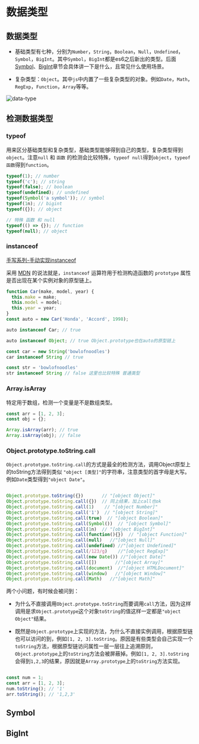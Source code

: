 # 数据类型

## 数据类型
+ 基础类型有七种，分别为`Number`，`String`，`Boolean`，`Null`，`Undefined`，`Symbol`，`BigInt`。其中`Symbol`，`BigInt`都是es6之后新出的类型。后面[Symbol](#symbol)、[BigInt](#bigint)章节会具体讲一下是什么，且常见什么使用场景。

+ 复杂类型：`Object`。其中`js`中内置了一些复杂类型的对象。例如`Date`，`Math`，`RegExp`，`Function`，`Array`等等。

<img :src="$withBase('/data-type.png')" alt="data-type">

## 检测数据类型

### typeof

用来区分基础类型和复杂类型，基础类型能够得到自己的类型，复杂类型得到`object`。注意`null` 和 `函数` 的检测会比较特殊，`typeof null`得到`object`，`typeof 函数`得到`function`。

``` javascript
typeof(1); // number
typeof('c'); // string
typeof(false); // boolean
typeof(undefined); // undefined
typeof(Symbol('a symbol')); // symbol
typeof(1n); // bigint
typeof({}); // object

// 特殊 函数 和 null
typeof(() => {}); // function
typeof(null); // object
```

### instanceof

[手写系列-手动实现instanceof](/javascript/手写系列/instanceof.md)

采用 [MDN](https://developer.mozilla.org/zh-CN/docs/Web/JavaScript/Reference/Operators/instanceof) 的说法就是，`instanceof` 运算符用于检测构造函数的 `prototype` 属性是否出现在某个实例对象的原型链上。

``` javascript
function Car(make, model, year) {
  this.make = make;
  this.model = model;
  this.year = year;
}
const auto = new Car('Honda', 'Accord', 1998);

auto instanceof Car; // true

auto instanceof Object; // true Object.prototype也在auto的原型链上

const car = new String('bowlofnoodles')
car instanceof String // true

const str = 'bowlofnoodles'
str instanceof String // false 这里也比较特殊 普通类型

```

### Array.isArray

特定用于数组，检测一个变量是不是数组类型。

``` javascript
const arr = [1, 2, 3];
const obj = {};

Array.isArray(arr); // true
Array.isArray(obj); // false
```

### Object.prototype.toString.call

`Object.prototype.toString.call`的方式是最全的检测方法，调用Object原型上的toString方法得到类似 `"object [类型]"`的字符串，注意类型的首字母是大写。例如`Date`类型得到`"object Date"`。

``` javascript

Object.prototype.toString({})       // "[object Object]"
Object.prototype.toString.call({})  // 同上结果，加上call也ok
Object.prototype.toString.call(1)    // "[object Number]"
Object.prototype.toString.call('1')  // "[object String]"
Object.prototype.toString.call(true)  // "[object Boolean]"
Object.prototype.toString.call(Symbol())  // "[object Symbol]"
Object.prototype.toString.call(1n)  // "[object BigInt]"
Object.prototype.toString.call(function(){})  // "[object Function]"
Object.prototype.toString.call(null)   //"[object Null]"
Object.prototype.toString.call(undefined) //"[object Undefined]"
Object.prototype.toString.call(/123/g)    //"[object RegExp]"
Object.prototype.toString.call(new Date()) //"[object Date]"
Object.prototype.toString.call([])       //"[object Array]"
Object.prototype.toString.call(document)  //"[object HTMLDocument]"
Object.prototype.toString.call(window)   //"[object Window]"
Object.prototype.toString.call(Math)   //"[object Math]"

```

两个小问题，有时候会被问到：

+ 为什么不直接调用`Object.prototype.toString`而要调用`call`方法，因为这样调用是求`Object.prototype`这个对象`toString`的值这样一定都是`"object Object"`结果。

+ 既然是`Object.prototype`上实现的方法，为什么不直接实例调用，根据原型链也可以访问的到，例如`[1, 2, 3].toString`。原因是有些类型会自己实现一个`toString`方法，根据原型链访问属性一层一层往上追溯原则，`Object.prototype`上的`toString`方法会被屏蔽掉。例如`[1, 2, 3].toString`会得到`1,2,3`的结果，原因就是`Array.prototype`上的`toString`方法实现。

``` javascript

const num = 1;
const arr = [1, 2, 3];
num.toString(); // '1'
arr.toString(); // '1,2,3'

```
## Symbol

## BigInt